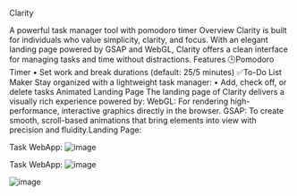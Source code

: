 Clarity

A powerful task manager tool with pomodoro timer
Overview
Clarity is built for individuals who value simplicity, clarity, and focus. With an elegant landing
page powered by GSAP and WebGL, Clarity offers a clean interface for managing tasks and
time without distractions.
Features
🕒Pomodoro Timer
• Set work and break durations (default: 25/5 minutes)
✅To-Do List Maker
Stay organized with a lightweight task manager:
• Add, check off, or delete tasks
Animated Landing Page
The landing page of Clarity delivers a visually rich experience powered by:
WebGL: For rendering high-performance, interactive graphics directly in the browser.
GSAP: To create smooth, scroll-based animations that bring elements into view with
precision and fluidity.Landing Page: 
 
Task WebApp:
![image](https://github.com/user-attachments/assets/539ddf16-2ccd-4f80-b597-8f75a1e34384)

Task WebApp:
![image](https://github.com/user-attachments/assets/5f599336-27e0-4af5-b792-1a2db714854c)

![image](https://github.com/user-attachments/assets/77869d4b-fad7-4b1c-a2ef-aebe942452df)
